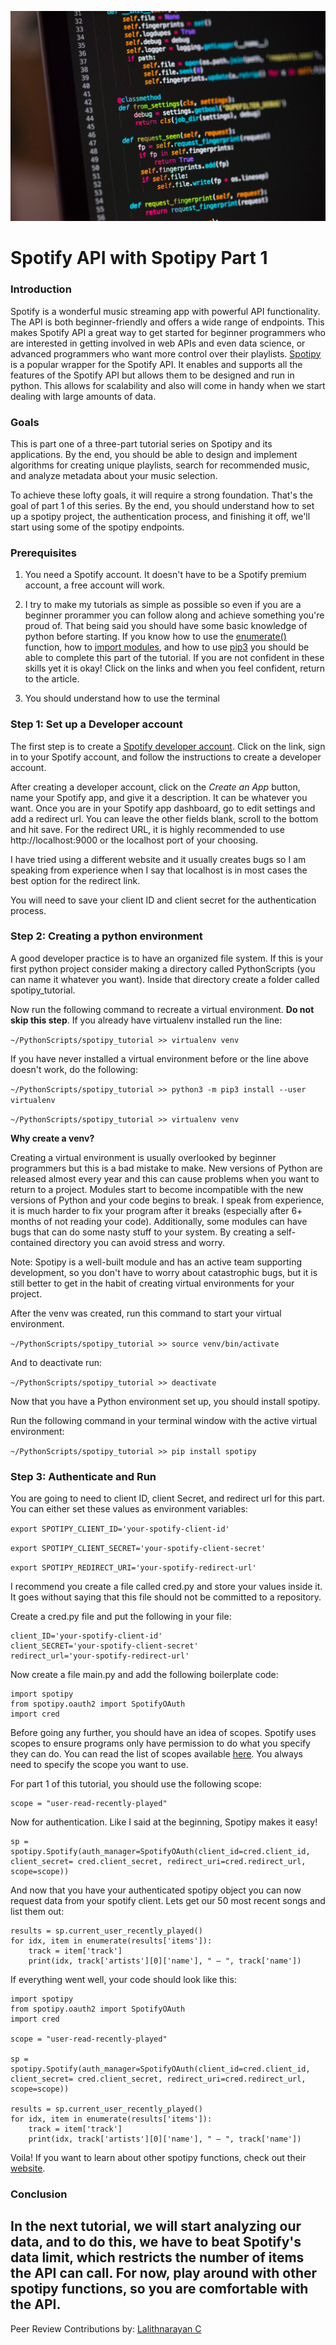 ![img](py_img.jpg)

# Spotify API with Spotipy Part 1

### Introduction 

Spotify is a wonderful music streaming app with powerful API functionality. The API is both beginner-friendly and offers a wide range of endpoints. This makes Spotify API a great way to get started for beginner programmers who are interested in getting involved in web APIs and even data science, or advanced programmers who want more control over their playlists. [Spotipy](https://spotipy.readthedocs.io/en/2.16.1/) is a popular wrapper for the Spotify API. It enables and supports all the features of the Spotify API but allows them to be designed and run in python. This allows for scalability and also will come in handy when we start dealing with large amounts of data.

### Goals 

This is part one of a three-part tutorial series on Spotipy and its applications. By the end, you should be able to design and implement algorithms for creating unique playlists, search for recommended music, and analyze metadata about your music selection.

To achieve these lofty goals, it will require a strong foundation. That's the goal of part 1 of this series. By the end, you should understand how to set up a spotipy project, the authentication process, and finishing it off, we'll start using some of the spotipy endpoints.

### Prerequisites

1. You need a Spotify account. It doesn't have to be a Spotify premium account, a free account will work. 

2. I try to make my tutorials as simple as possible so even if you are a beginner prorammer you can follow along and achieve something you're proud of. That being said you should have some basic knowledge of python before starting. If you know how to use the [enumerate()](https://docs.python.org/3/library/functions.html#enumerate) function, how to [import modules](https://docs.python.org/3/tutorial/modules.html), and how to use [pip3](https://pip.pypa.io/en/stable/) you should be able to complete this part of the tutorial. If you are not confident in these skills yet it is okay! Click on the links and when you feel confident, return to the article.

3. You should understand how to use the terminal


### Step 1: Set up a Developer account


The first step is to create a [Spotify developer account](https://developer.spotify.com/dashboard/). Click on the link, sign in to your Spotify account, and follow the instructions to create a developer account.

After creating a developer account, click on the *Create an App* button, name your Spotify app, and give it a description. It can be whatever you want. Once you are in your Spotify app dashboard, go to edit settings and add a redirect url. You can leave the other fields blank, scroll to the bottom and hit save. 
For the redirect URL, it is highly recommended to use http://localhost:9000 or the localhost port of your choosing.

I have tried using a different website and it usually creates bugs so I am speaking from experience when I say that localhost is in most cases the best option for the redirect link.

You will need to save your client ID and client secret for the authentication process.


### Step 2: Creating a python environment 


A good developer practice is to have an organized file system. If this is your first python project consider making a directory called PythonScripts (you can name it whatever you want). Inside that directory create a folder called spotipy_tutorial.

Now run the following command to recreate a virtual environment. **Do not skip this step**. If you already have virtualenv installed run the line:

`~/PythonScripts/spotipy_tutorial >> virtualenv venv`

If you have never installed a virtual environment before or the line above doesn't work, do the following: 

`~/PythonScripts/spotipy_tutorial >> python3 -m pip3 install --user virtualenv`

`~/PythonScripts/spotipy_tutorial >> virtualenv venv`


**Why create a venv?** 

Creating a virtual environment is usually overlooked by beginner programmers but this is a bad mistake to make. New versions of Python are released almost every year and this can cause problems when you want to return to a project. Modules start to become incompatible with the new versions of Python and your code begins to break. I speak from experience,  it is much harder to fix your program after it breaks (especially after 6+ months of not reading your code). Additionally, some modules can have bugs that can do some nasty stuff to your system. By creating a self-contained directory you can avoid  stress and worry. 

Note: Spotipy is a well-built module and has an active team supporting development, so you don't have to worry about catastrophic bugs, but it is still better to get in the habit of creating virtual environments for your project. 

After the venv was created, run this command to start your virtual environment. 

`~/PythonScripts/spotipy_tutorial >> source venv/bin/activate`

And to deactivate run:

`~/PythonScripts/spotipy_tutorial >> deactivate`  

Now that you have a Python environment set up, you should install spotipy.

Run the following command in your terminal window with the active virtual environment:

`~/PythonScripts/spotipy_tutorial >> pip install spotipy`

### Step 3: Authenticate and Run 

You are going to need to client ID, client Secret, and redirect url for this part. You can either set these values as environment variables:

`export SPOTIPY_CLIENT_ID='your-spotify-client-id'`

`export SPOTIPY_CLIENT_SECRET='your-spotify-client-secret'`   

`export SPOTIPY_REDIRECT_URI='your-spotify-redirect-url'`

I recommend you create a file called cred.py and store your values inside it. It goes without saying that this file should not be committed to a repository. 

Create a cred.py file and put the following in your file: 

    client_ID='your-spotify-client-id'
    client_SECRET='your-spotify-client-secret'   
    redirect_url='your-spotify-redirect-url'

Now create a file main.py and add the following boilerplate code: 

    import spotipy
    from spotipy.oauth2 import SpotifyOAuth
    import cred 

Before going any further, you should have an idea of scopes. Spotify uses scopes to ensure programs only have permission to do what you specify they can do. You can read the list of scopes available [here](https://developer.spotify.com/documentation/general/guides/scopes/). You always need to specify the scope you want to use. 

For part 1 of this tutorial, you should use the following scope: 

    scope = "user-read-recently-played"

Now for authentication. Like I said at the beginning, Spotipy makes it easy! 

    sp = spotipy.Spotify(auth_manager=SpotifyOAuth(client_id=cred.client_id, client_secret= cred.client_secret, redirect_uri=cred.redirect_url, scope=scope))

And now that you have your authenticated spotipy object you can now request data from your spotify client. Lets get our 50 most recent songs and list them out:

    results = sp.current_user_recently_played()
    for idx, item in enumerate(results['items']):
        track = item['track']
        print(idx, track['artists'][0]['name'], " – ", track['name'])


If everything went well, your code should look like this:

    import spotipy
    from spotipy.oauth2 import SpotifyOAuth
    import cred

    scope = "user-read-recently-played"

    sp = spotipy.Spotify(auth_manager=SpotifyOAuth(client_id=cred.client_id, client_secret= cred.client_secret, redirect_uri=cred.redirect_url, scope=scope))

    results = sp.current_user_recently_played()
    for idx, item in enumerate(results['items']):
        track = item['track']
        print(idx, track['artists'][0]['name'], " – ", track['name'])

Voila! If you want to learn about other spotipy functions, check out their [website](https://spotipy.readthedocs.io/en/2.16.1/). 

### Conclusion

In the next tutorial, we will start analyzing our data, and to do this, we have to beat Spotify's data limit, which restricts the number of items the API can call. For now, play around with other spotipy functions, so you are comfortable with the API.  
---
Peer Review Contributions by: [Lalithnarayan C](/engineering-education/authors/lalithnarayan-c/)
